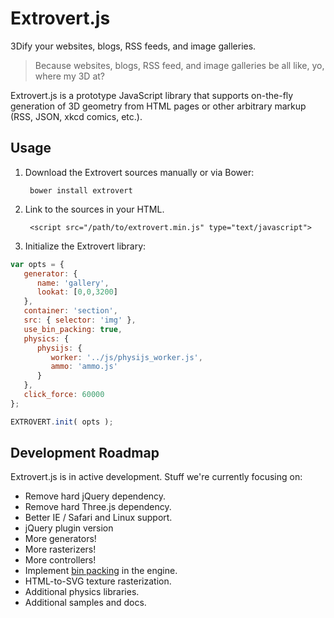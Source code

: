 # Extrovert.js #

3Dify your websites, blogs, RSS feeds, and image galleries.

>Because websites, blogs, RSS feed, and image galleries be all like, yo, where my 3D at?

Extrovert.js is a prototype JavaScript library that supports on-the-fly generation of 3D geometry from HTML pages or other arbitrary markup (RSS, JSON, xkcd comics, etc.).

## Usage ##

1. Download the Extrovert sources manually or via Bower:

        bower install extrovert

2. Link to the sources in your HTML.

        <script src="/path/to/extrovert.min.js" type="text/javascript">

3. Initialize the Extrovert library:

````javascript
var opts = {
   generator: {
      name: 'gallery',
      lookat: [0,0,3200]
   },
   container: 'section',
   src: { selector: 'img' },
   use_bin_packing: true,
   physics: {
      physijs: {
         worker: '../js/physijs_worker.js',
         ammo: 'ammo.js'
      }
   },
   click_force: 60000
};

EXTROVERT.init( opts );
````

## Development Roadmap ##

Extrovert.js is in active development. Stuff we're currently focusing on:

- Remove hard jQuery dependency.
- Remove hard Three.js dependency.
- Better IE / Safari and Linux support.
- jQuery plugin version
- More generators!
- More rasterizers!
- More controllers!
- Implement [bin packing](http://codeincomplete.com/posts/2011/5/7/bin_packing/) in the engine.
- HTML-to-SVG texture rasterization.
- Additional physics libraries.
- Additional samples and docs.
